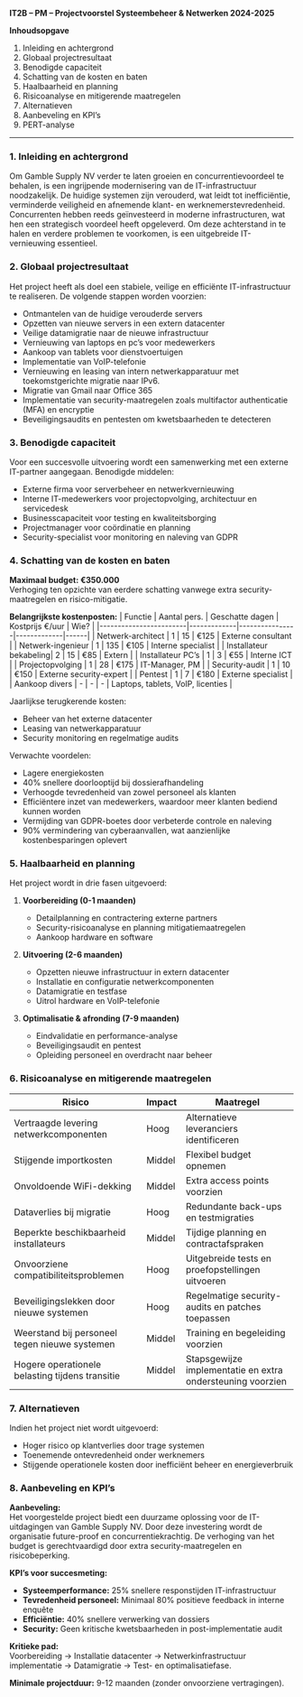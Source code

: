 **IT2B – PM – Projectvoorstel Systeembeheer & Netwerken 2024-2025**  

**Inhoudsopgave**  
1. Inleiding en achtergrond  
2. Globaal projectresultaat  
3. Benodigde capaciteit  
4. Schatting van de kosten en baten  
5. Haalbaarheid en planning  
6. Risicoanalyse en mitigerende maatregelen  
7. Alternatieven  
8. Aanbeveling en KPI’s  
9. PERT-analyse  

---

### **1. Inleiding en achtergrond**  
Om Gamble Supply NV verder te laten groeien en concurrentievoordeel te behalen, is een ingrijpende modernisering van de IT-infrastructuur noodzakelijk. De huidige systemen zijn verouderd, wat leidt tot inefficiëntie, verminderde veiligheid en afnemende klant- en werknemerstevredenheid. Concurrenten hebben reeds geïnvesteerd in moderne infrastructuren, wat hen een strategisch voordeel heeft opgeleverd. Om deze achterstand in te halen en verdere problemen te voorkomen, is een uitgebreide IT-vernieuwing essentieel.

### **2. Globaal projectresultaat**  
Het project heeft als doel een stabiele, veilige en efficiënte IT-infrastructuur te realiseren. De volgende stappen worden voorzien:

- Ontmantelen van de huidige verouderde servers
- Opzetten van nieuwe servers in een extern datacenter
- Veilige datamigratie naar de nieuwe infrastructuur
- Vernieuwing van laptops en pc’s voor medewerkers
- Aankoop van tablets voor dienstvoertuigen
- Implementatie van VoIP-telefonie
- Vernieuwing en leasing van intern netwerkapparatuur met toekomstgerichte migratie naar IPv6.
- Migratie van Gmail naar Office 365
- Implementatie van security-maatregelen zoals multifactor authenticatie (MFA) en encryptie
- Beveiligingsaudits en pentesten om kwetsbaarheden te detecteren

### **3. Benodigde capaciteit**  
Voor een succesvolle uitvoering wordt een samenwerking met een externe IT-partner aangegaan. Benodigde middelen:

- Externe firma voor serverbeheer en netwerkvernieuwing
- Interne IT-medewerkers voor projectopvolging, architectuur en servicedesk
- Businesscapaciteit voor testing en kwaliteitsborging
- Projectmanager voor coördinatie en planning
- Security-specialist voor monitoring en naleving van GDPR

### **4. Schatting van de kosten en baten**  
**Maximaal budget: €350.000**  
Verhoging ten opzichte van eerdere schatting vanwege extra security-maatregelen en risico-mitigatie. 

**Belangrijkste kostenposten:**
| Functie                 | Aantal pers. | Geschatte dagen | Kostprijs €/uur | Wie? |
|------------------------|-------------|----------------|-------------|------|
| Netwerk-architect     | 1           | 15             | €125       | Externe consultant |
| Netwerk-ingenieur     | 1           | 135            | €105       | Interne specialist |
| Installateur bekabeling| 2           | 15             | €85        | Extern |
| Installateur PC’s     | 1           | 3              | €55        | Interne ICT |
| Projectopvolging      | 1           | 28             | €175       | IT-Manager, PM |
| Security-audit        | 1           | 10             | €150       | Externe security-expert |
| Pentest               | 1           | 7              | €180       | Externe specialist |
| Aankoop divers        | -           | -              | -           | Laptops, tablets, VoIP, licenties |

Jaarlijkse terugkerende kosten:
- Beheer van het externe datacenter
- Leasing van netwerkapparatuur
- Security monitoring en regelmatige audits

Verwachte voordelen:
- Lagere energiekosten
- 40% snellere doorlooptijd bij dossierafhandeling
- Verhoogde tevredenheid van zowel personeel als klanten
- Efficiëntere inzet van medewerkers, waardoor meer klanten bediend kunnen worden
- Vermijding van GDPR-boetes door verbeterde controle en naleving
- 90% vermindering van cyberaanvallen, wat aanzienlijke kostenbesparingen oplevert

### **5. Haalbaarheid en planning**  
Het project wordt in drie fasen uitgevoerd:

1. **Voorbereiding (0-1 maanden)**  
   - Detailplanning en contractering externe partners  
   - Security-risicoanalyse en planning mitigatiemaatregelen  
   - Aankoop hardware en software  
   
2. **Uitvoering (2-6 maanden)**  
   - Opzetten nieuwe infrastructuur in extern datacenter  
   - Installatie en configuratie netwerkcomponenten  
   - Datamigratie en testfase  
   - Uitrol hardware en VoIP-telefonie  
   
3. **Optimalisatie & afronding (7-9 maanden)**  
   - Eindvalidatie en performance-analyse  
   - Beveiligingsaudit en pentest  
   - Opleiding personeel en overdracht naar beheer  

### **6. Risicoanalyse en mitigerende maatregelen**  
**Risico** | **Impact** | **Maatregel**  
--- | --- | ---  
Vertraagde levering netwerkcomponenten | Hoog | Alternatieve leveranciers identificeren  
Stijgende importkosten | Middel | Flexibel budget opnemen  
Onvoldoende WiFi-dekking | Middel | Extra access points voorzien  
Dataverlies bij migratie | Hoog | Redundante back-ups en testmigraties  
Beperkte beschikbaarheid installateurs | Middel | Tijdige planning en contractafspraken  
Onvoorziene compatibiliteitsproblemen | Hoog | Uitgebreide tests en proefopstellingen uitvoeren  
Beveiligingslekken door nieuwe systemen | Hoog | Regelmatige security-audits en patches toepassen  
Weerstand bij personeel tegen nieuwe systemen | Middel | Training en begeleiding voorzien  
Hogere operationele belasting tijdens transitie | Middel | Stapsgewijze implementatie en extra ondersteuning voorzien

### **7. Alternatieven**  
Indien het project niet wordt uitgevoerd:
- Hoger risico op klantverlies door trage systemen
- Toenemende ontevredenheid onder werknemers
- Stijgende operationele kosten door inefficiënt beheer en energieverbruik

### **8. Aanbeveling en KPI’s**  
**Aanbeveling:**  
Het voorgestelde project biedt een duurzame oplossing voor de IT-uitdagingen van Gamble Supply NV. Door deze investering wordt de organisatie future-proof en concurrentiekrachtig. De verhoging van het budget is gerechtvaardigd door extra security-maatregelen en risicobeperking.

**KPI’s voor succesmeting:**  
- **Systeemperformance:** 25% snellere responstijden IT-infrastructuur
- **Tevredenheid personeel:** Minimaal 80% positieve feedback in interne enquête
- **Efficiëntie:** 40% snellere verwerking van dossiers
- **Security:** Geen kritische kwetsbaarheden in post-implementatie audit

**Kritieke pad:**  
Voorbereiding → Installatie datacenter → Netwerkinfrastructuur implementatie → Datamigratie → Test- en optimalisatiefase.  

**Minimale projectduur:** 9-12 maanden (zonder onvoorziene vertragingen).

